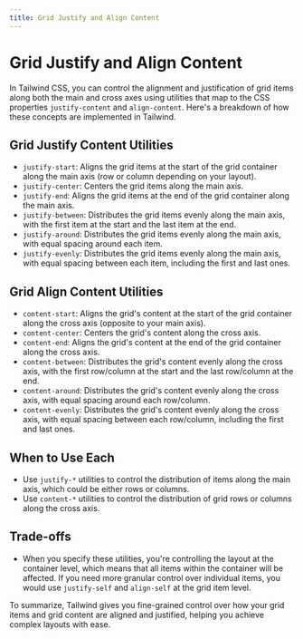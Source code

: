 ```yaml
---
title: Grid Justify and Align Content
---
```


# Grid Justify and Align Content

In Tailwind CSS, you can control the alignment and justification of grid items along both the main and cross axes using utilities that map to the CSS properties `justify-content` and `align-content`. Here's a breakdown of how these concepts are implemented in Tailwind.

## Grid Justify Content Utilities

- `justify-start`: Aligns the grid items at the start of the grid container along the main axis (row or column depending on your layout).
- `justify-center`: Centers the grid items along the main axis.
- `justify-end`: Aligns the grid items at the end of the grid container along the main axis.
- `justify-between`: Distributes the grid items evenly along the main axis, with the first item at the start and the last item at the end.
- `justify-around`: Distributes the grid items evenly along the main axis, with equal spacing around each item.
- `justify-evenly`: Distributes the grid items evenly along the main axis, with equal spacing between each item, including the first and last ones.

## Grid Align Content Utilities

- `content-start`: Aligns the grid's content at the start of the grid container along the cross axis (opposite to your main axis).
- `content-center`: Centers the grid's content along the cross axis.
- `content-end`: Aligns the grid's content at the end of the grid container along the cross axis.
- `content-between`: Distributes the grid's content evenly along the cross axis, with the first row/column at the start and the last row/column at the end.
- `content-around`: Distributes the grid's content evenly along the cross axis, with equal spacing around each row/column.
- `content-evenly`: Distributes the grid's content evenly along the cross axis, with equal spacing between each row/column, including the first and last ones.

## When to Use Each

- Use `justify-*` utilities to control the distribution of items along the main axis, which could be either rows or columns.
- Use `content-*` utilities to control the distribution of grid rows or columns along the cross axis.

## Trade-offs

- When you specify these utilities, you're controlling the layout at the container level, which means that all items within the container will be affected. If you need more granular control over individual items, you would use `justify-self` and `align-self` at the grid item level.

To summarize, Tailwind gives you fine-grained control over how your grid items and grid content are aligned and justified, helping you achieve complex layouts with ease.
